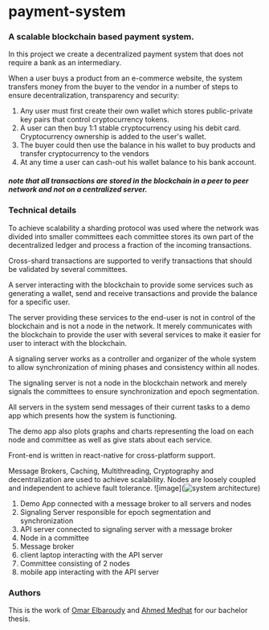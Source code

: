 # payment-system

### A scalable blockchain based payment system.

In this project we create a decentralized payment system that does not require a bank as an intermediary.

When a user buys a product from an e-commerce website, the system transfers money from the buyer to the vendor in a number of steps to ensure decentralization, transparency and security:

1. Any user must first create their own wallet which stores public-private key pairs that control cryptocurrency tokens.
2. A user can then buy 1:1 stable cryptocurrency using his debit card. Cryptocurrency ownership is added to the user's wallet.
3. The buyer could then use the balance in his wallet to buy products and transfer cryptocurrency to the vendors
4. At any time a user can cash-out his wallet balance to his bank account.

##### note that all transactions are stored in the blockchain in a peer to peer network and not on a centralized server.

### Technical details

To achieve scalability a sharding protocol was used where the network was divided into smaller committees each committee stores its own part of the decentralized ledger and process a fraction of the incoming transactions.

Cross-shard transactions are supported to verify transactions that should be validated by several committees.

A server interacting with the blockchain to provide some services such as generating a wallet, send and receive transactions and provide the balance for a specific user.

The server providing these services to the end-user is not in control of the blockchain and is not a node in the network. It merely communicates with the blockchain to provide the user with several services to make it easier for user to interact with the blockchain.

A signaling server works as a controller and organizer of the whole system to allow synchronization of mining phases and consistency within all nodes.

The signaling server is not a node in the blockchain network and merely signals the committees to ensure synchronization and epoch segmentation.

All servers in the system send messages of their current tasks to a demo app which presents how the system is functioning.

The demo app also plots graphs and charts representing the load on each node and committee as well as give stats about each service.

Front-end is written in react-native for cross-platform support.


Message Brokers, Caching, Multithreading, Cryptography and decentralization are used to achieve scalability.
Nodes are loosely coupled and independent to achieve fault tolerance.
![image](![system architecture](https://user-images.githubusercontent.com/47888993/129956279-1c90864e-8acf-4413-97cb-a3b39399ea94.png))

1. Demo App connected with a message broker to all servers and nodes
2. Signaling Server responsible for epoch segmentation and synchronization
3. API server connected to signaling server with a message broker
4. Node in a committee
5. Message broker
6. client laptop interacting with the API server
7. Committee consisting of 2 nodes
8. mobile app interacting with the API server


### Authors
This is the work of [Omar Elbaroudy](https://github.com/OmarElbaroudy) and [Ahmed Medhat](https://github.com/ahmedhat1) for our bachelor thesis.
